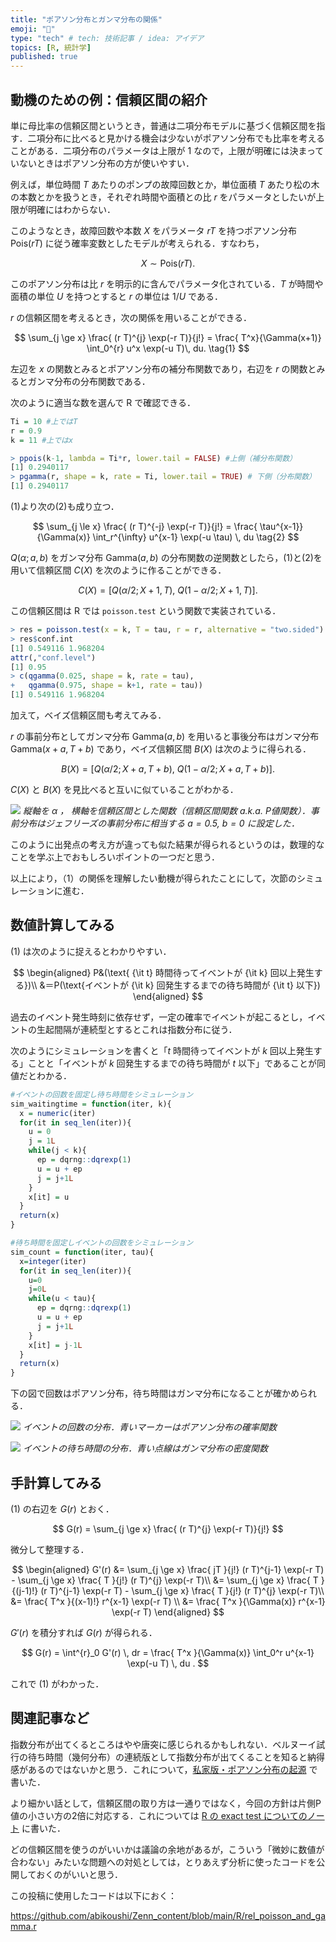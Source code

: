 ```yaml
---
title: "ポアソン分布とガンマ分布の関係"
emoji: "🌈"
type: "tech" # tech: 技術記事 / idea: アイデア
topics: [R, 統計学]
published: true
---
```


## 動機のための例：信頼区間の紹介

単に母比率の信頼区間というとき，普通は二項分布モデルに基づく信頼区間を指す．二項分布に比べると見かける機会は少ないがポアソン分布でも比率を考えることがある．二項分布のパラメータは上限が 1 なので，上限が明確には決まっていないときはポアソン分布の方が使いやすい．

例えば，単位時間 $T$ あたりのポンプの故障回数とか，単位面積 $T$ あたり松の木の本数とかを扱うとき，それぞれ時間や面積との比 $r$ をパラメータとしたいが上限が明確にはわからない．

このようなとき，故障回数や本数 $X$ をパラメータ $rT$ を持つポアソン分布 $\mathrm{Pois}(r T)$ に従う確率変数としたモデルが考えられる．すなわち，

$$
X \sim \mathrm{Pois}(r T).
$$

このポアソン分布は比 $r$ を明示的に含んでパラメータ化されている．$T$ が時間や面積の単位 $U$ を持つとすると $r$ の単位は $1/U$ である．

$r$ の信頼区間を考えるとき，次の関係を用いることができる．

$$
\sum_{j \ge x} \frac{ (r T)^{j} \exp(-r T)}{j!}
= \frac{ T^x}{\Gamma(x+1)} \int_0^{r} u^x \exp(-u T)\, du.
\tag{1}
$$

左辺を $x$ の関数とみるとポアソン分布の補分布関数であり，右辺を $r$ の関数とみるとガンマ分布の分布関数である．

次のように適当な数を選んで R で確認できる．

```r
Ti = 10 #上ではT
r = 0.9
k = 11 #上ではx
```

```r
> ppois(k-1, lambda = Ti*r, lower.tail = FALSE) #上側（補分布関数）
[1] 0.2940117
> pgamma(r, shape = k, rate = Ti, lower.tail = TRUE) # 下側（分布関数）
[1] 0.2940117
```

(1)より次の(2)も成り立つ．

$$
\sum_{j \le x} \frac{ (r T)^{-j} \exp(-r T)}{j!}
= \frac{ \tau^{x-1}}{\Gamma(x)} \int_r^{\infty} u^{x-1} \exp(-u \tau) \, du
\tag{2}
$$

$Q(\alpha;a,b)$ をガンマ分布 $\mathrm{Gamma}(a,b)$ の分布関数の逆関数としたら，(1)と(2)を用いて信頼区間 $C(X)$ を次のように作ることができる．

$$
C(X) = [Q(\alpha/2;X+1,T), \ Q(1-\alpha/2;X+1,T)] .
$$

この信頼区間は R では `poisson.test` という関数で実装されている．

```r
> res = poisson.test(x = k, T = tau, r = r, alternative = "two.sided")
> res$conf.int
[1] 0.549116 1.968204
attr(,"conf.level")
[1] 0.95
> c(qgamma(0.025, shape = k, rate = tau),
+   qgamma(0.975, shape = k+1, rate = tau))
[1] 0.549116 1.968204
```

加えて，ベイズ信頼区間も考えてみる．

$r$ の事前分布としてガンマ分布 $\mathrm{Gamma}(a,b)$ を用いると事後分布はガンマ分布 $\mathrm{Gamma}(x+a,T+b)$ であり，ベイズ信頼区間 $B(X)$ は次のように得られる．

$$
B(X) = [Q(\alpha/2;X+a,T+b), \ Q(1-\alpha/2;X+a,T+b)] .
$$

$C(X)$ と $B(X)$ を見比べると互いに似ていることがわかる．

![](/images/rel_poisson_and_gamma/pvfun_pois.png)
*縦軸を $\alpha$ ， 横軸を信頼区間とした関数（信頼区間関数 a.k.a. P値関数）．事前分布はジェフリーズの事前分布に相当する $a=0.5$, $b=0$ に設定した．*

このように出発点の考え方が違っても似た結果が得られるというのは，数理的なことを学ぶ上でおもしろいポイントの一つだと思う．

以上により，（1）の関係を理解したい動機が得られたことにして，次節のシミュレーションに進む．

## 数値計算してみる

(1) は次のように捉えるとわかりやすい．

$$
\begin{aligned}
P&(\text{ {\it t} 時間待ってイベントが {\it k} 回以上発生する})\\
&＝P(\text{イベントが {\it k} 回発生するまでの待ち時間が {\it t} 以下})
\end{aligned}
$$

過去のイベント発生時刻に依存せず，一定の確率でイベントが起こるとし，イベントの生起間隔が連続型とするとこれは指数分布に従う．

次のようにシミュレーションを書くと「$t$ 時間待ってイベントが $k$ 回以上発生する」ことと「イベントが $k$ 回発生するまでの待ち時間が $t$ 以下」であることが同値だとわかる．

```r
#イベントの回数を固定し待ち時間をシミュレーション
sim_waitingtime = function(iter, k){
  x = numeric(iter)
  for(it in seq_len(iter)){
    u = 0
    j = 1L
    while(j < k){
      ep = dqrng::dqrexp(1)
      u = u + ep
      j = j+1L
    }
    x[it] = u
  }
  return(x)
}

#待ち時間を固定しイベントの回数をシミュレーション
sim_count = function(iter, tau){
  x=integer(iter)
  for(it in seq_len(iter)){
    u=0
    j=0L
    while(u < tau){
      ep = dqrng::dqrexp(1)
      u = u + ep
      j = j+1L
    }
    x[it] = j-1L
  }
  return(x)
}
```

下の図で回数はポアソン分布，待ち時間はガンマ分布になることが確かめられる．

![](/images/rel_poisson_and_gamma/simcount.png)
*イベントの回数の分布．青いマーカーはポアソン分布の確率関数*

![](/images/rel_poisson_and_gamma/simtime.png)
*イベントの待ち時間の分布．青い点線はガンマ分布の密度関数*

## 手計算してみる

(1) の右辺を $G(r)$ とおく．

$$
G(r) = \sum_{j \ge x} \frac{ (r T)^{j} \exp(-r T)}{j!}
$$

微分して整理する．

$$
\begin{aligned}
G'(r) &= \sum_{j \ge x} \frac{ jT }{j!} (r T)^{j-1} \exp(-r T) - \sum_{j \ge x} \frac{ T }{j!} (r T)^{j} \exp(-r T)\\
&= \sum_{j \ge x} \frac{ T }{(j-1)!} (r T)^{j-1} \exp(-r T) - \sum_{j \ge x} \frac{ T }{j!} (r T)^{j} \exp(-r T)\\
&= \frac{ T^x }{(x-1)!} r^{x-1} \exp(-r T) \\
&= \frac{ T^x }{\Gamma(x)} r^{x-1} \exp(-r T) 
\end{aligned}
$$

$G'(r)$ を積分すれば $G(r)$ が得られる．

$$
G(r) = \int^{r}_0 G'(r) \, dr =  \frac{ T^x }{\Gamma(x)} \int_0^r u^{x-1} \exp(-u T) \, du .
$$

これで (1) がわかった．

## 関連記事など

指数分布が出てくるところはやや唐突に感じられるかもしれない．ベルヌーイ試行の待ち時間（幾何分布）の連続版として指数分布が出てくることを知ると納得感があるのではないかと思う．これについて，[私家版・ポアソン分布の起源](https://zenn.dev/abe2/articles/sim_binom_to_poisson) で書いた．

より細かい話として，信頼区間の取り方は一通りではなく，今回の方針は片側P値の小さい方の2倍に対応する．これについては [R の exact test についてのノート](https://zenn.dev/abe2/articles/exact_tests_r) に書いた．

どの信頼区間を使うのがいいかは議論の余地があるが，こういう「微妙に数値が合わない」みたいな問題への対処としては，とりあえず分析に使ったコードを公開しておくのがいいと思う．

この投稿に使用したコードは以下におく：

https://github.com/abikoushi/Zenn_content/blob/main/R/rel_poisson_and_gamma.r